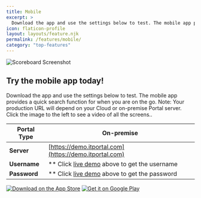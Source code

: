 ```yaml
---
title: Mobile
excerpt: >
  Download the app and use the settings below to test. The mobile app provides a quick search function for when you are on the go. Note: Your production URL will depend on your Cloud or on-premise Portal server. Click the image to the left to see a video of all the screens..
icon: flaticon-profile
layout: layouts/feature.njk
permalink: /features/mobile/
category: "top-features"
---
```


![Scoreboard Screenshot](https://www.itportal.com/v4/images/iphone.gif?3)

## Try the mobile app today!

Download the app and use the settings below to test. The mobile app provides a quick search function for when you are on the go. Note: Your production URL will depend on your Cloud or on-premise Portal server. Click the image to the left to see a video of all the screens..

| **Portal Type** | On-premise |
|-----------------|------------|
| **Server**      | [https://demo.itportal.com](https://demo.itportal.com) |
| **Username**    | ** Click [live demo](/demo) above to get the username |
| **Password**    | ** Click [live demo](/demo) above to get the password |

[![Download on the App Store](https://upload.wikimedia.org/wikipedia/commons/thumb/3/3c/Download_on_the_App_Store_Badge.svg/135px-Download_on_the_App_Store_Badge.svg.png?20170219160111)](https://apps.apple.com/us/app/it-portal-mobile/id1603421702)
[![Get it on Google Play](https://upload.wikimedia.org/wikipedia/commons/7/78/Google_Play_Store_badge_EN.svg)](https://play.google.com/store/apps/details?id=com.siportal.itportal)